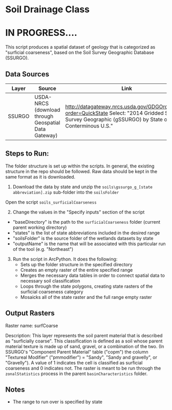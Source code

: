 Soil Drainage Class
===================


# IN PROGRESS....



This script produces a spatial dataset of geology that is categorized as "surficial coarseness", based on the Soil Survey Geographic Database (SSURGO).


## Data Sources
| Layer   | Source                                                | Link                                                           |
|:-----:  | ------                                                | ----                                                           |
| SSURGO  | USDA-NRCS (download through Geospatial Data Gateway)  | http://datagateway.nrcs.usda.gov/GDGOrder.aspx?order=QuickState    Select: "2014 Gridded Soil Survey Geographic (gSSURGO) by State or Conterminous U.S."|

## Steps to Run:

The folder structure is set up within the scripts. In general, the existing structure in the repo should be followed. Raw data should be kept in the same format as it is downloaded.

1. Download the data by state and unzip the `soils\gssurgo_g_[state abbreviation].zip` sub-folder into the `soilsFolder`

Open the script `soils_surficialCoarseness`

2. Change the values in the "Specify inputs" section of the script
 - "baseDirectory" is the path to the `surficialCoarseness` folder (current parent working directory)
 - "states" is the list of state abbreviations included in the desired range
 - "soilsFolder" is the source folder of the wetlands datasets by state
 - "outputName" is the name that will be associated with this particular run of the tool (e.g. "Northeast")

3. Run the script in ArcPython. It does the following:
   - Sets up the folder structure in the specified directory
   - Creates an empty raster of the entire specified range
   - Merges the necessary data tables in order to connect spatial data to necessary soil classification
   - Loops through the state polygons, creating state rasters of the surficial coarseness category
   - Mosaicks all of the state raster and the full range empty raster



## Output Rasters

Raster name: surfCoarse <br>


Description: This layer represents the soil parent material that is described as "surficially coarse". This classification is defined as a soil whose parent material texture is made up of sand, gravel, or a combination of the two. (In SSURGO's "Component Parent Material" table ("copm") the column "Textureal Modifier" ("pmmodifier") = "Sandy", "Sandy and gravelly", or "Gravelly"). A value of 1 indicates the cell is classified as surficial coarseness and 0 indicates not. The raster is meant to be run through the `zonalStatistics` process in the parent `basinCharacteristics` folder.


## Notes

- The range to run over is specified by state
